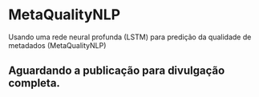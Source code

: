 # MetaQualityNLP
Usando uma rede neural profunda (LSTM) para predição da qualidade de metadados (MetaQualityNLP)

## Aguardando a publicação para divulgação completa.
